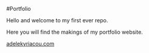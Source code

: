 #Portfolio

Hello and welcome to my first ever repo. 

Here you will find the makings of my portfolio website.
 
[adelekyriacou.com](https://adelekyriacou.github.io)